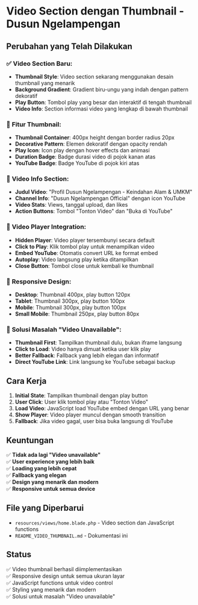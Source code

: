 # Video Section dengan Thumbnail - Dusun Ngelampengan

## Perubahan yang Telah Dilakukan

### ✅ **Video Section Baru:**
- **Thumbnail Style**: Video section sekarang menggunakan desain thumbnail yang menarik
- **Background Gradient**: Gradient biru-ungu yang indah dengan pattern dekoratif
- **Play Button**: Tombol play yang besar dan interaktif di tengah thumbnail
- **Video Info**: Section informasi video yang lengkap di bawah thumbnail

### 🎨 **Fitur Thumbnail:**
- **Thumbnail Container**: 400px height dengan border radius 20px
- **Decorative Pattern**: Elemen dekoratif dengan opacity rendah
- **Play Icon**: Icon play dengan hover effects dan animasi
- **Duration Badge**: Badge durasi video di pojok kanan atas
- **YouTube Badge**: Badge YouTube di pojok kiri atas

### 📱 **Video Info Section:**
- **Judul Video**: "Profil Dusun Ngelampengan - Keindahan Alam & UMKM"
- **Channel Info**: "Dusun Ngelampengan Official" dengan icon YouTube
- **Video Stats**: Views, tanggal upload, dan likes
- **Action Buttons**: Tombol "Tonton Video" dan "Buka di YouTube"

### 🔧 **Video Player Integration:**
- **Hidden Player**: Video player tersembunyi secara default
- **Click to Play**: Klik tombol play untuk menampilkan video
- **Embed YouTube**: Otomatis convert URL ke format embed
- **Autoplay**: Video langsung play ketika ditampilkan
- **Close Button**: Tombol close untuk kembali ke thumbnail

### 📱 **Responsive Design:**
- **Desktop**: Thumbnail 400px, play button 120px
- **Tablet**: Thumbnail 300px, play button 100px  
- **Mobile**: Thumbnail 300px, play button 100px
- **Small Mobile**: Thumbnail 250px, play button 80px

### 🎯 **Solusi Masalah "Video Unavailable":**
- **Thumbnail First**: Tampilkan thumbnail dulu, bukan iframe langsung
- **Click to Load**: Video hanya dimuat ketika user klik play
- **Better Fallback**: Fallback yang lebih elegan dan informatif
- **Direct YouTube Link**: Link langsung ke YouTube sebagai backup

## Cara Kerja

1. **Initial State**: Tampilkan thumbnail dengan play button
2. **User Click**: User klik tombol play atau "Tonton Video"
3. **Load Video**: JavaScript load YouTube embed dengan URL yang benar
4. **Show Player**: Video player muncul dengan smooth transition
5. **Fallback**: Jika video gagal, user bisa buka langsung di YouTube

## Keuntungan

✅ **Tidak ada lagi "Video unavailable"**  
✅ **User experience yang lebih baik**  
✅ **Loading yang lebih cepat**  
✅ **Fallback yang elegan**  
✅ **Design yang menarik dan modern**  
✅ **Responsive untuk semua device**  

## File yang Diperbarui

- `resources/views/home.blade.php` - Video section dan JavaScript functions
- `README_VIDEO_THUMBNAIL.md` - Dokumentasi ini

## Status
✅ Video thumbnail berhasil diimplementasikan  
✅ Responsive design untuk semua ukuran layar  
✅ JavaScript functions untuk video control  
✅ Styling yang menarik dan modern  
✅ Solusi untuk masalah "Video unavailable"
